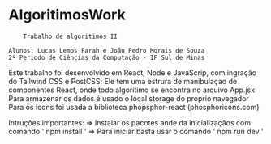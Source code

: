 # AlgoritimosWork
        Trabalho de algoritimos II 
    
    Alunos: Lucas Lemos Farah e João Pedro Morais de Souza
    2º Periodo de Ciências da Computação - IF Sul de Minas

Este trabalho foi desenvolvido em React, Node e JavaScrip, com ingração do Tailwind CSS e PostCSS;
Ele tem uma estrura de manibulaçao de componentes React, onde todo algoritimo se encontra no arquivo App.jsx
Para armazenar os dados é usado o local storage do proprio navegador
Para os icons foi usada a biblioteca phopsphor-react (phosphoricons.com)


Intruções importantes:
 => Instalar os pacotes ande da inicializaçãos com comando ' npm install '
 => Para iniciar basta usar o comando ' npm run dev '
